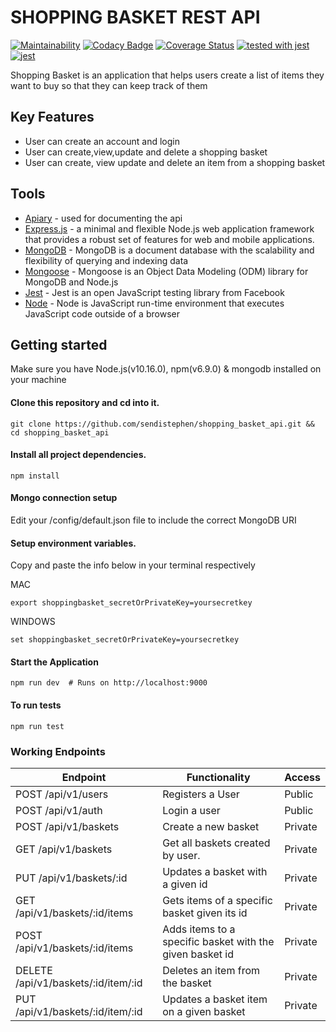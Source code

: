 # SHOPPING BASKET REST API

[![Maintainability](https://api.codeclimate.com/v1/badges/fdd7818f671514fff2e8/maintainability)](https://codeclimate.com/github/sendistephen/shopping_basket_api/maintainability) [![Codacy Badge](https://api.codacy.com/project/badge/Grade/11edf48745ef45d58a26b798a419bc35)](https://app.codacy.com/app/sendistephen/shopping_basket_api?utm_source=github.com&utm_medium=referral&utm_content=sendistephen/shopping_basket_api&utm_campaign=Badge_Grade_Dashboard) [![Coverage Status](https://coveralls.io/repos/github/sendistephen/shopping_basket_api/badge.svg)](https://coveralls.io/github/sendistephen/shopping_basket_api) [![tested with jest](https://img.shields.io/badge/tested_with-jest-99424f.svg)](https://github.com/facebook/jest) [![jest](https://jestjs.io/img/jest-badge.svg)](https://github.com/facebook/jest)



Shopping Basket is an application that helps users create a list of items they want to buy so that they can keep track of them

## Key Features

- User can create an account and login
- User can create,view,update and delete a shopping basket
- User can create, view update and delete an item from a shopping basket

## Tools

- [Apiary](https://apiary.io/) - used for documenting the api
- [Express.js](https://expressjs.com/) - a minimal and flexible Node.js web application framework that provides a robust set of features for web and mobile applications.
- [MongoDB](https://www.mongodb.com/) - MongoDB is a document database with the scalability and flexibility of querying and indexing data
- [Mongoose](https://mongoosejs.com) - Mongoose is an Object Data Modeling (ODM) library for MongoDB and Node.js
- [Jest](https://jestjs.io/docs/en/getting-started) - Jest is an open JavaScript testing library from Facebook
- [Node]() - Node is JavaScript run-time environment that executes JavaScript code outside of a browser

## Getting started

Make sure you have Node.js(v10.16.0), npm(v6.9.0) & mongodb installed on your machine

#### Clone this repository and cd into it.

```
git clone https://github.com/sendistephen/shopping_basket_api.git && cd shopping_basket_api
```

#### Install all project dependencies.

```
npm install
```

#### Mongo connection setup
Edit your /config/default.json file to include the correct MongoDB URI

#### Setup environment variables.

Copy and paste the info below in your terminal respectively

MAC

```
export shoppingbasket_secretOrPrivateKey=yoursecretkey
```

WINDOWS

```
set shoppingbasket_secretOrPrivateKey=yoursecretkey
```

#### Start the Application

```
npm run dev  # Runs on http://localhost:9000
```

#### To run tests

```
npm run test
```

### Working Endpoints

| Endpoint                            | Functionality                                            | Access  |
| ----------------------------------- | -------------------------------------------------------- | ------- |
| POST /api/v1/users                  | Registers a User                                         | Public  |
| POST /api/v1/auth                   | Login a user                                             | Public  |
| POST /api/v1/baskets                | Create a new basket                                      | Private |
| GET /api/v1/baskets                 | Get all baskets created by user.                         | Private |
| PUT /api/v1/baskets/:id             | Updates a basket with a given id                         | Private |
| GET /api/v1/baskets/:id/items       | Gets items of a specific basket given its id             | Private |
| POST /api/v1/baskets/:id/items      | Adds items to a specific basket with the given basket id | Private |
| DELETE /api/v1/baskets/:id/item/:id | Deletes an item from the basket                          | Private |
| PUT /api/v1/baskets/:id/item/:id    | Updates a basket item on a given basket                  | Private |
